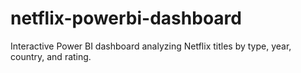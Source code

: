 # netflix-powerbi-dashboard
Interactive Power BI dashboard analyzing Netflix titles by type, year, country, and rating.

